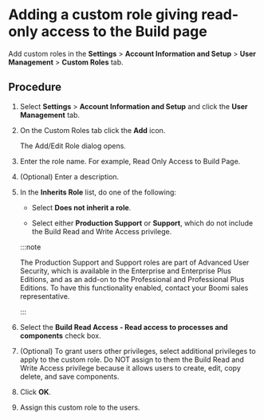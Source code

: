 # Adding a custom role giving read-only access to the Build page

<head>
  <meta name="guidename" content="Platform"/>
  <meta name="context" content="GUID-14351287-8c8d-4931-9ad5-27cf07ad4831"/>
</head>

Add custom roles in the **Settings** \> **Account Information and Setup** \> **User Management** \> **Custom Roles** tab.

## Procedure

1. Select **Settings** \> **Account Information and Setup** and click the **User Management** tab.

2. On the Custom Roles tab click the **Add** icon.

    The Add/Edit Role dialog opens.

3. Enter the role name. For example, Read Only Access to Build Page.

4. (Optional) Enter a description.

5. In the **Inherits Role** list, do one of the following:

    - Select **Does not inherit a role**.

    - Select either **Production Support** or **Support**, which do not include the Build Read and Write Access privilege.

   :::note
   
   The Production Support and Support roles are part of Advanced User Security, which is available in the Enterprise and Enterprise Plus Editions, and as an add-on to the Professional and Professional Plus Editions. To have this functionality enabled, contact your Boomi sales representative.

   :::

6. Select the **Build Read Access - Read access to processes and components** check box.

7. (Optional) To grant users other privileges, select additional privileges to apply to the custom role. Do NOT assign to them the Build Read and Write Access privilege because it allows users to create, edit, copy delete, and save components.

8. Click **OK**.

9. Assign this custom role to the users.
